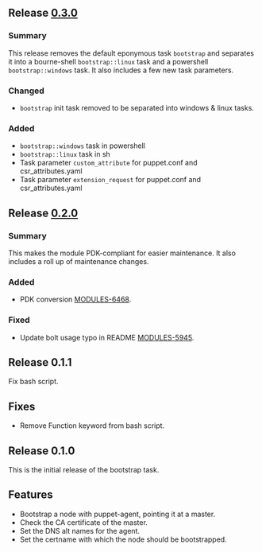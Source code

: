 ## Release [0.3.0]
### Summary
This release removes the default eponymous task `bootstrap` and separates it into a bourne-shell `bootstrap::linux` task and a powershell `bootstrap::windows` task. It also includes a few new task parameters.

### Changed
- `bootstrap` init task removed to be separated into windows & linux tasks.

### Added
- `bootstrap::windows` task in powershell
- `bootstrap::linux` task in sh
- Task parameter `custom_attribute` for puppet.conf and csr\_attributes.yaml
- Task parameter `extension_request` for puppet.conf and csr\_attributes.yaml

## Release [0.2.0]
### Summary
This makes the module PDK-compliant for easier maintenance. It also includes a roll up of maintenance changes.

### Added
- PDK conversion [MODULES-6468](https://tickets.puppetlabs.com/browse/MODULES-6468).

### Fixed
- Update bolt usage typo in README [MODULES-5945](https://tickets.puppetlabs.com/browse/MODULES-5945).

## Release 0.1.1
Fix bash script.

## Fixes
- Remove Function keyword from bash script.

## Release 0.1.0
This is the initial release of the bootstrap task.

## Features
- Bootstrap a node with puppet-agent, pointing it at a master.
- Check the CA certificate of the master.
- Set the DNS alt names for the agent.
- Set the certname with which the node should be bootstrapped.

[0.3.0]: https://github.com/puppetlabs/puppetlabs-resource/compare/0.2.0...0.3.0
[0.2.0]: https://github.com/puppetlabs/puppetlabs-resource/compare/0.1.1...0.2.0
